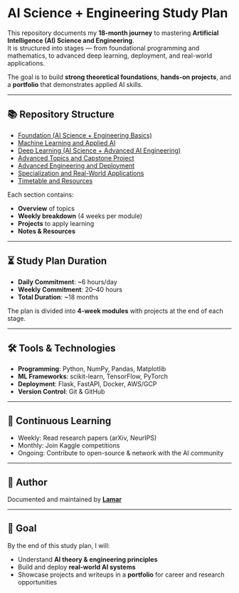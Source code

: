# AI Science + Engineering Study Plan

This repository documents my **18-month journey** to mastering **Artificial Intelligence (AI) Science and Engineering**.  
It is structured into stages — from foundational programming and mathematics, to advanced deep learning, deployment, and real-world applications.  

The goal is to build **strong theoretical foundations**, **hands-on projects**, and a **portfolio** that demonstrates applied AI skills.

---

## 📚 Repository Structure

- [Foundation (AI Science + Engineering Basics)](Foundation.md)  
- [Machine Learning and Applied AI](Machine-Learning-And-Applied-AI.md)  
- [Deep Learning (AI Science + Advanced AI Engineering)](Deep-Learning.md)  
- [Advanced Topics and Capstone Project](Advanced-Topics-And-Capstone-Project.md)  
- [Advanced Engineering and Deployment](Advanced-Engineering-And-Deployment.md)  
- [Specialization and Real-World Applications](Specialization-And-Real-World-Applications.md)  
- [Timetable and Resources](Timetable-And-Resources.md)  

Each section contains:
- **Overview** of topics
- **Weekly breakdown** (4 weeks per module)
- **Projects** to apply learning
- **Notes & Resources**

---

## ⏳ Study Plan Duration

- **Daily Commitment**: ~6 hours/day  
- **Weekly Commitment**: 20–40 hours  
- **Total Duration**: ~18 months  

The plan is divided into **4-week modules** with projects at the end of each stage.

---

## 🛠️ Tools & Technologies

- **Programming**: Python, NumPy, Pandas, Matplotlib  
- **ML Frameworks**: scikit-learn, TensorFlow, PyTorch  
- **Deployment**: Flask, FastAPI, Docker, AWS/GCP  
- **Version Control**: Git & GitHub  

---

## 🔗 Continuous Learning

- Weekly: Read research papers (arXiv, NeurIPS)  
- Monthly: Join Kaggle competitions  
- Ongoing: Contribute to open-source & network with the AI community  

---

## 📌 Author

Documented and maintained by [**Lamar**](https://github.com/lamarglass) 

---

## 🚀 Goal

By the end of this study plan, I will:  
- Understand **AI theory & engineering principles**  
- Build and deploy **real-world AI systems**  
- Showcase projects and writeups in a **portfolio** for career and research opportunities  
